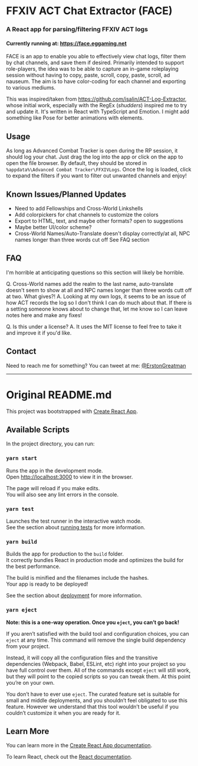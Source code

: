 # FFXIV ACT Chat Extractor (FACE)
### A React app for parsing/filtering FFXIV ACT logs
#### Currently running at: https://face.eggaming.net

FACE is an app to enable you able to effectively view chat logs, filter them by chat channels, and save them if desired. Primarily intended to support role-players, the idea was to be able to capture an in-game roleplaying session without having to copy, paste, scroll, copy, paste, scroll, ad nauseum. The aim is to have color-coding for each channel and exporting to various mediums.

This was inspired/taken from https://github.com/isalin/ACT-Log-Extractor, whose initial work, especially with the RegEx (*shudders*) inspired me to try and update it. It's written in React with TypeScript and Emotion. I might add something like Pose for better animations with elements.

## Usage

As long as Advanced Combat Tracker is open during the RP session, it should log your chat. Just drag the log into the app or click on the app to open the file browser. By default, they should be stored in `%appdata%\Advanced Combat Tracker\FFXIVLogs`. Once the log is loaded, click to expand the filters if you want to filter out unwanted channels and enjoy!

## Known Issues/Planned Updates
- Need to add Fellowships and Cross-World Linkshells
- Add colorpickers for chat channels to customize the colors
- Export to HTML, text, and maybe other formats? open to suggestions
- Maybe better UI/color scheme?
- Cross-World Names/Auto-Translate doesn't display correctly/at all, NPC names longer than three words cut off See FAQ section


## FAQ

I'm horrible at anticipating questions so this section will likely be horrible.

Q. Cross-World names add the realm to the last name, auto-translate doesn't seem to show at all and NPC names longer than three words cutt off at two. What gives?!
A. Looking at my own logs, it seems to be an issue of how ACT records the log so I don't think I can do much about that. If there is a setting someone knows about to change that, let me know so I can leave notes here and make any fixes!

Q. Is this under a license?
A. It uses the MIT license to feel free to take it and improve it if you'd like.


## Contact

Need to reach me for something? You can tweet at me: [@ErstonGreatman](https://twitter.com/ErstonGreatman)

---
 
# Original README.md
This project was bootstrapped with [Create React App](https://github.com/facebook/create-react-app).

## Available Scripts

In the project directory, you can run:

### `yarn start`

Runs the app in the development mode.<br />
Open [http://localhost:3000](http://localhost:3000) to view it in the browser.

The page will reload if you make edits.<br />
You will also see any lint errors in the console.

### `yarn test`

Launches the test runner in the interactive watch mode.<br />
See the section about [running tests](https://facebook.github.io/create-react-app/docs/running-tests) for more information.

### `yarn build`

Builds the app for production to the `build` folder.<br />
It correctly bundles React in production mode and optimizes the build for the best performance.

The build is minified and the filenames include the hashes.<br />
Your app is ready to be deployed!

See the section about [deployment](https://facebook.github.io/create-react-app/docs/deployment) for more information.

### `yarn eject`

**Note: this is a one-way operation. Once you `eject`, you can’t go back!**

If you aren’t satisfied with the build tool and configuration choices, you can `eject` at any time. This command will remove the single build dependency from your project.

Instead, it will copy all the configuration files and the transitive dependencies (Webpack, Babel, ESLint, etc) right into your project so you have full control over them. All of the commands except `eject` will still work, but they will point to the copied scripts so you can tweak them. At this point you’re on your own.

You don’t have to ever use `eject`. The curated feature set is suitable for small and middle deployments, and you shouldn’t feel obligated to use this feature. However we understand that this tool wouldn’t be useful if you couldn’t customize it when you are ready for it.

## Learn More

You can learn more in the [Create React App documentation](https://facebook.github.io/create-react-app/docs/getting-started).

To learn React, check out the [React documentation](https://reactjs.org/).
